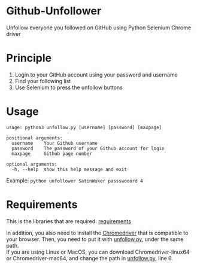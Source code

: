 # Github-Unfollower
Unfollow everyone you followed on GitHub using Python Selenium Chrome driver

# Principle
1. Login to your GitHub account using your password and username
2. Find your following list
3. Use Selenium to press the unfollow buttons

# Usage
```
usage: python3 unfollow.py [username] [password] [maxpage]

positional arguments:
  username    Your Github username
  password    The password of your Github account for login
  maxpage     Github page number

optional arguments:
  -h, --help  show this help message and exit
 ```
 
 Example:
 `python unfollower SatinWuker passswooord 4`
 
 # Requirements
 This is the libraries that are required: [requirements](requirements.txt)

In addition, you also need to install the [Chromedriver](https://chromedriver.chromium.org/downloads) that is compatible to your browser. Then, you need to put it with [unfollow.py](unfollow.py), under the same path.
<br>
If you are using Linux or MacOS, you can download Chromedriver-linux64 or Chromedriver-mac64, and change the path in [unfollow.py](unfollow.py), line 6.
